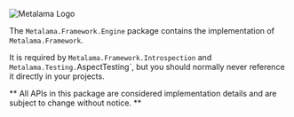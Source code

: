 ![Metalama Logo](https://raw.githubusercontent.com/postsharp/Metalama/master/images/metalama-by-postsharp.svg)

The `Metalama.Framework.Engine` package contains the implementation of `Metalama.Framework`. 

It is required by `Metalama.Framework.Introspection` and `Metalama.Testing.`AspectTesting`, but you should normally never reference it directly in your projects.

** All APIs in this package are considered implementation details and are subject to change without notice. **
